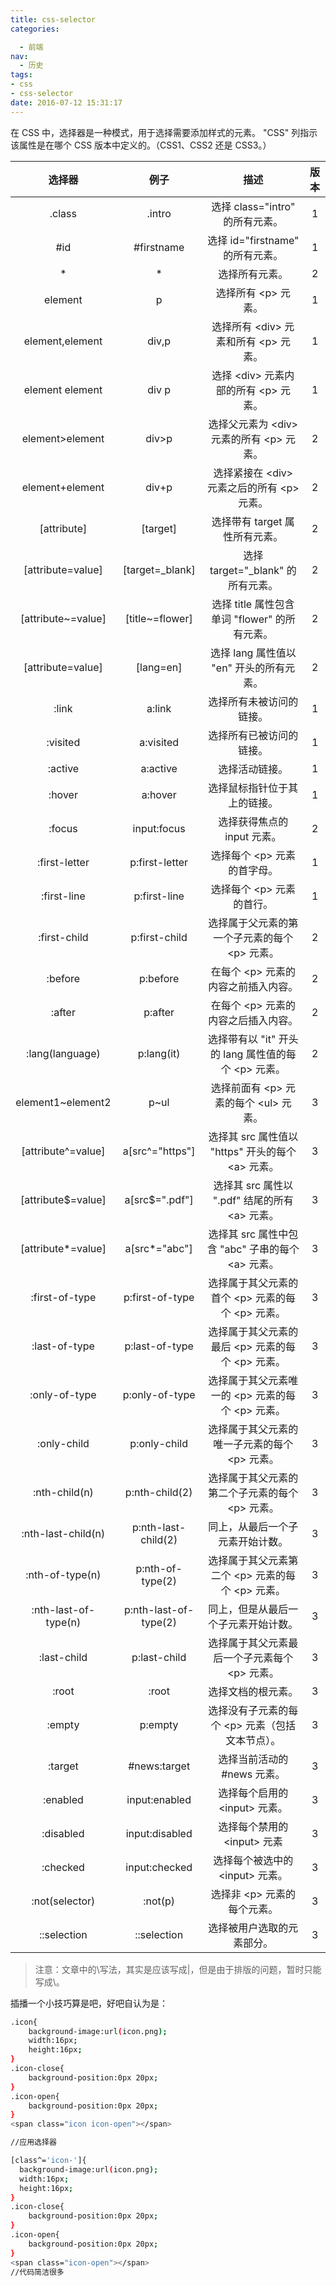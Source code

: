 ```yaml
---
title: css-selector
categories:

  - 前端
nav:
  - 历史
tags:
- css
- css-selector
date: 2016-07-12 15:31:17
---
```

在 CSS 中，选择器是一种模式，用于选择需要添加样式的元素。
"CSS" 列指示该属性是在哪个 CSS 版本中定义的。（CSS1、CSS2 还是 CSS3。）
<!--more-->

|    选择器  |  例子 | 描述  |版本|
| :------: | :--------:| :--------:|:--: |
| .class	|.intro	|选择 class="intro" 的所有元素。	| 1
| #id	|#firstname	|选择 id="firstname" 的所有元素。|	1
| *	|*	|选择所有元素。|	2
|element|	p	|选择所有 &lt;p&gt; 元素。|	1
|element,element	|div,p	|选择所有 &lt;div&gt; 元素和所有 &lt;p&gt; 元素。|	1
|element element|	div p	|选择 &lt;div&gt; 元素内部的所有 &lt;p&gt; 元素。	|1
|element>element|	div>p	|选择父元素为 &lt;div&gt; 元素的所有 &lt;p&gt; 元素。|	2
|element+element|	div+p	|选择紧接在 &lt;div&gt; 元素之后的所有 &lt;p&gt; 元素。|	2
|[attribute]|	[target]	|选择带有 target 属性所有元素。|	2
|[attribute=value]	|[target=_blank]	|选择 target="_blank" 的所有元素。|	2
|[attribute~=value]	|[title~=flower]|	选择 title 属性包含单词 "flower" 的所有元素。|	2
|[attribute\=value]	|[lang\=en]	|选择 lang 属性值以 "en" 开头的所有元素。|	2
|:link	|a:link	|选择所有未被访问的链接。	|1
|:visited|	a:visited|	选择所有已被访问的链接。|	1
|:active	|a:active	|选择活动链接。	|1
|:hover|	a:hover|	选择鼠标指针位于其上的链接。|	1
|:focus	|input:focus|	选择获得焦点的 input 元素。|	2
|:first-letter|	p:first-letter	|选择每个 &lt;p&gt; 元素的首字母。|	1
|:first-line|	p:first-line	|选择每个 &lt;p&gt; 元素的首行。	|1
|:first-child|	p:first-child	|选择属于父元素的第一个子元素的每个 &lt;p&gt; 元素。|	2
|:before	|p:before	|在每个 &lt;p&gt; 元素的内容之前插入内容。	|2
|:after|	p:after	|在每个 &lt;p&gt; 元素的内容之后插入内容。|	2
|:lang(language)	|p:lang(it)|	选择带有以 "it" 开头的 lang 属性值的每个 &lt;p&gt; 元素。|	2
|element1~element2|	p~ul|	选择前面有 &lt;p&gt; 元素的每个 &lt;ul&gt; 元素。|	3
|[attribute^=value]|	a[src^="https"]	|选择其 src 属性值以 "https" 开头的每个 &lt;a&gt; 元素。|	3
|[attribute$=value]|	a[src$=".pdf"]	|选择其 src 属性以 ".pdf" 结尾的所有 &lt;a&gt; 元素。	|3
|[attribute*=value]	|a[src*="abc"]	|选择其 src 属性中包含 "abc" 子串的每个 &lt;a&gt; 元素。	|3
|:first-of-type|	p:first-of-type	|选择属于其父元素的首个 &lt;p&gt; 元素的每个 &lt;p&gt; 元素。	|3
|:last-of-type	|p:last-of-type	|选择属于其父元素的最后 &lt;p&gt; 元素的每个 &lt;p&gt; 元素。	|3
|:only-of-type|	p:only-of-type	|选择属于其父元素唯一的 &lt;p&gt; 元素的每个 &lt;p&gt; 元素。	|3
|:only-child|	p:only-child	|选择属于其父元素的唯一子元素的每个 &lt;p&gt; 元素。	|3
|:nth-child(n)|	p:nth-child(2)	|选择属于其父元素的第二个子元素的每个 &lt;p&gt; 元素。	|3
|:nth-last-child(n)|	p:nth-last-child(2)	|同上，从最后一个子元素开始计数。	|3
|:nth-of-type(n)|	p:nth-of-type(2)	|选择属于其父元素第二个 &lt;p&gt; 元素的每个 &lt;p&gt; 元素。	|3
|:nth-last-of-type(n)|	p:nth-last-of-type(2)|	同上，但是从最后一个子元素开始计数。	|3
|:last-child	|p:last-child	|选择属于其父元素最后一个子元素每个 &lt;p&gt; 元素。	|3
|:root	|:root	|选择文档的根元素。	|3
|:empty	|p:empty	|选择没有子元素的每个 &lt;p&gt; 元素（包括文本节点）。	|3
|:target|	#news:target|	选择当前活动的 #news 元素。	|3
|:enabled	|input:enabled	|选择每个启用的 &lt;input&gt; 元素。	|3
|:disabled	|input:disabled	|选择每个禁用的 &lt;input&gt; 元素	|3
|:checked	|input:checked	|选择每个被选中的 &lt;input&gt; 元素。	|3
|:not(selector)|	:not(p)|	选择非 &lt;p&gt; 元素的每个元素。	|3
|::selection	|::selection|	选择被用户选取的元素部分。	|3

> 注意：文章中的\写法，其实是应该写成|，但是由于排版的问题，暂时只能写成\。


插播一个小技巧算是吧，好吧自认为是：
```bash
.icon{
    background-image:url(icon.png);
    width:16px;
    height:16px;
}
.icon-close{
    background-position:0px 20px;
}
.icon-open{
    background-position:0px 20px;
}
<span class="icon icon-open"></span>

//应用选择器

[class^='icon-']{
  background-image:url(icon.png);
  width:16px;
  height:16px;
}
.icon-close{
    background-position:0px 20px;
}
.icon-open{
    background-position:0px 20px;
}
<span class="icon-open"></span>
//代码简洁很多
```









